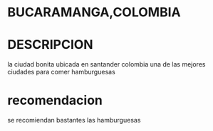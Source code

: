 # BUCARAMANGA,COLOMBIA
# DESCRIPCION
 la ciudad bonita ubicada en santander colombia una de las mejores ciudades para comer hamburguesas
# recomendacion
 se recomiendan bastantes las hamburguesas 
